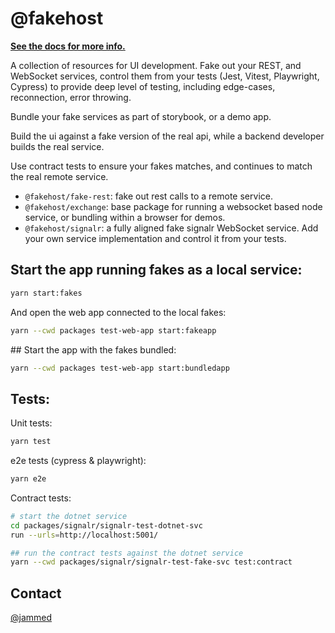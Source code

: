 # @fakehost

**[See the docs for more info.](https://ilikejames.github.io/fakehost)**


A collection of resources for UI development. Fake out your REST, and WebSocket services, 
control them from your tests (Jest, Vitest, Playwright, Cypress) to provide deep level of testing, including edge-cases, reconnection, error throwing. 

Bundle your fake services as part of storybook, or a demo app. 

Build the ui against a fake version of the real api, while a backend developer builds the real service.

Use contract tests to ensure your fakes matches, and continues to match the real remote service. 


- `@fakehost/fake-rest`: fake out rest calls to a remote service. 
- `@fakehost/exchange`: base package for running a websocket based node service, or bundling within a browser for demos.
- `@fakehost/signalr`: a fully aligned fake signalr WebSocket service. Add your own service implementation and control it from your tests. 


## Start the app running fakes as a local service:

```sh
yarn start:fakes
```

And open the web app connected to the local fakes:
```sh
yarn --cwd packages test-web-app start:fakeapp
```


## Start the app with the fakes bundled:

```sh
yarn --cwd packages test-web-app start:bundledapp
```

## Tests:

Unit tests:

```sh
yarn test
```

e2e tests (cypress & playwright):

```sh
yarn e2e
```

Contract tests:

```sh
# start the dotnet service
cd packages/signalr/signalr-test-dotnet-svc
run --urls=http://localhost:5001/
```

```sh
## run the contract tests against the dotnet service
yarn --cwd packages/signalr/signalr-test-fake-svc test:contract
```

## Contact

[@jammed](https://twitter.com/Jammed)